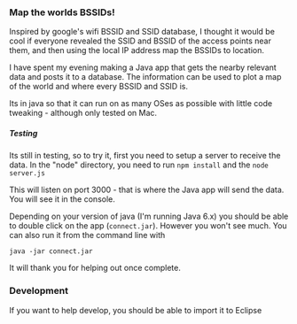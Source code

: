 ### Map the worlds BSSIDs!

Inspired by google's wifi BSSID and SSID database, I thought it would be cool if everyone revealed the SSID and BSSID of the access points near them, and then using the local IP address map the BSSIDs to location.

I have spent my evening making a Java app that gets the nearby relevant data and posts it to a database. The information can be used to plot a map of the world and where every BSSID and SSID is.

Its in java so that it can run on as many OSes as possible with little code tweaking - although only tested on Mac.

##### Testing

Its still in testing, so to try it, first you need to setup a server to receive the data. In the "node" directory, you need to run `npm install` and the `node server.js`

This will listen on port 3000 - that is where the Java app will send the data. You will see it in the console. 

Depending on your version of java (I'm running Java 6.x) you should be able to double click on the app (`connect.jar`). However you won't see much. You can also run it from the command line with 

```
java -jar connect.jar
```

It will thank you for helping out once complete.

### Development

If you want to help develop, you should be able to import it to Eclipse

